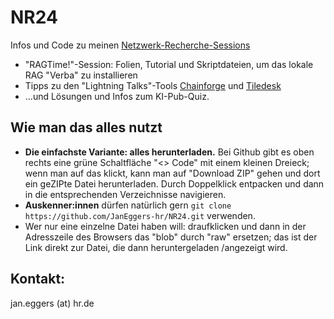# NR24 

Infos und Code zu meinen [Netzwerk-Recherche-Sessions](https://nr24.sched.com/speaker/jan395)

- "RAGTime!"-Session: Folien, Tutorial und Skriptdateien, um das lokale RAG "Verba" zu installieren
- Tipps zu den "Lightning Talks"-Tools [Chainforge](https://github.com/ianarawjo/ChainForge) und [Tiledesk](https://tiledesk.com/)
- ...und Lösungen und Infos zum KI-Pub-Quiz.

## Wie man das alles nutzt

- **Die einfachste Variante: alles herunterladen.** Bei Github gibt es oben rechts eine grüne Schaltfläche "<> Code" mit einem kleinen Dreieck; wenn man auf das klickt, kann man auf "Download ZIP" gehen und dort ein geZIPte Datei herunterladen. Durch Doppelklick entpacken und dann in die entsprechenden Verzeichnisse navigieren. 
- **Auskenner:innen** dürfen natürlich gern ```git clone https://github.com/JanEggers-hr/NR24.git``` verwenden. 
- Wer nur eine einzelne Datei haben will: draufklicken und dann in der Adresszeile des Browsers das "blob" durch "raw" ersetzen; das ist der Link direkt zur Datei, die dann heruntergeladen /angezeigt wird. 


## Kontakt: 
jan.eggers (at) hr.de
